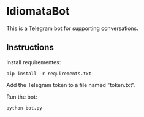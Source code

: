 # IdiomataBot

This is a Telegram bot for supporting conversations.

## Instructions

Install requirementes:

    pip install -r requirements.txt

Add the Telegram token to a file named "token.txt".

Run the bot:

    python bot.py
